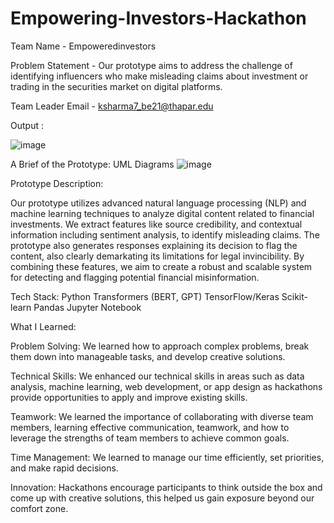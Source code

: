 # Empowering-Investors-Hackathon

Team Name - Empoweredinvestors

Problem Statement - Our prototype aims to address the challenge of identifying influencers who make misleading claims about investment or trading in the securities market on digital platforms. 

Team Leader Email - ksharma7_be21@thapar.edu 

Output :

![image](https://github.com/sharma-kshitij-ks/Empowering-Investors-Hackathon/assets/124446613/3945633b-4f18-4c67-ada2-812aee54f70f)


A Brief of the Prototype: 
UML Diagrams
![image](https://github.com/sharma-kshitij-ks/Empowering-Investors-Hackathon/assets/124446613/2f26e468-52b2-4d8b-a364-d971e618bda2)


Prototype Description:

Our prototype utilizes advanced natural language processing (NLP) and machine learning techniques to analyze digital content related to financial investments. We extract features like source credibility, and contextual information including sentiment analysis, to identify misleading claims. The prototype also generates responses explaining its decision to flag the content, also clearly demarkating its limitations for legal invincibility. By combining these features, we aim to create a robust and scalable system for detecting and flagging potential financial misinformation.

Tech Stack:
Python
Transformers (BERT, GPT)
TensorFlow/Keras
Scikit-learn
Pandas
Jupyter Notebook


What I Learned: 

Problem Solving: We learned how to approach complex problems, break them down into manageable tasks, and develop creative solutions.

Technical Skills: We enhanced our technical skills in areas such as data analysis, machine learning, web development, or app design as hackathons provide opportunities to apply and improve existing skills.

Teamwork: We learned the importance of collaborating with diverse team members, learning effective communication, teamwork, and how to leverage the strengths of team members to achieve common goals.

Time Management: We learned to manage our time efficiently, set priorities, and make rapid decisions.

Innovation: Hackathons encourage participants to think outside the box and come up with creative solutions, this helped us gain exposure beyond our comfort zone.
